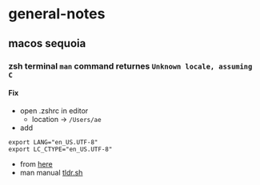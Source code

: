 # general-notes

## macos sequoia 
### zsh terminal `man` command returnes `Unknown locale, assuming C`
#### Fix
- open .zshrc in editor
  -  location -> `/Users/ae`
- add
```console
export LANG="en_US.UTF-8"
export LC_CTYPE="en_US.UTF-8"
```
- from [here](https://apple.stackexchange.com/a/463210)
- man manual [tldr.sh](https://tldr.sh)
